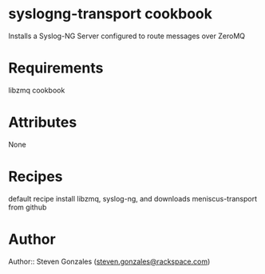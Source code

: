 # syslogng-transport cookbook
Installs a Syslog-NG Server configured to route messages over ZeroMQ

# Requirements
libzmq cookbook	

# Attributes
None

# Recipes
default recipe install libzmq, syslog-ng, and downloads meniscus-transport from github

# Author

Author:: Steven Gonzales (<steven.gonzales@rackspace.com>)
